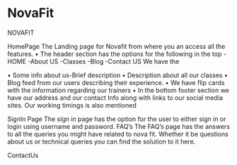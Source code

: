 # NovaFit
NOVAFIT

HomePage
The Landing page for Novafit from where you an access all the features.
•	The header section has the options for the following in the top 
-HOME
-About US
-Classes
-Blog
-Contact US
	We have the 

•	Some info about us-Brief description
•	Description about all our classes
•	Blog feed from our users describing their experience. 
•	We have flip cards with the information regarding our trainers 
•	In the bottom footer section we have our address and our contact Info along with links to our social media sites. Our working timings is also mentioned 


SignIn Page
The sign in page has the option for the user to either sign in or login using username and password. 
FAQ’s
The FAQ’s page has the answers to all the queries you might have related to nova fit. 
Whether it be questions about us or technical queries you can find the solution to it here. 

ContactUs


